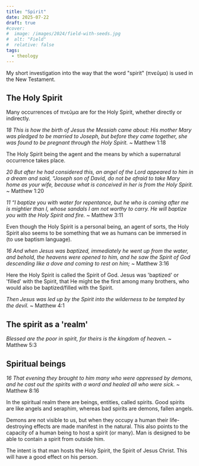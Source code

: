 ```yaml
---
title: "Spirit"
date: 2025-07-22
draft: true
#cover:
#  image: /images/2024/field-with-seeds.jpg
#  alt: "Field"
#  relative: false
tags:
  - theology
---
```


My short investigation into the way that the word "spirit" (πνεῦμα) is used in the New Testament.

## The Holy Spirit

Many occurrences of πνεῦμα are for the Holy Spirit, whether directly or indirectly.

_18 This is how the birth of Jesus the Messiah came about:_
_His mother Mary was pledged to be married to Joseph, but before they came together, she was found to be pregnant through the Holy Spirit._
~ Matthew 1:18

The Holy Spirit being the agent and the means by which a supernatural occurrence takes place.

_20 But after he had considered this, an angel of the Lord appeared to him in a dream and said,_
_“Joseph son of David, do not be afraid to take Mary home as your wife, because what is conceived in her is from the Holy Spirit._
~ Matthew 1:20

_11 “I baptize you with water for repentance, but he who is coming after me is mightier than I, whose sandals I am not worthy to carry._
_He will baptize you with the Holy Spirit and fire._
~ Matthew 3:11

Even though the Holy Spirit is a personal being, an agent of sorts, the Holy Spirit also seems to be something that we as humans can be immersed in (to use baptism language).

_16 And when Jesus was baptized, immediately he went up from the water, and behold, the heavens were opened to him,_
_and he saw the Spirit of God descending like a dove and coming to rest on him;_
~ Matthew 3:16

Here the Holy Spirit is called the Spirit of God.
Jesus was 'baptized' or 'filled' with the Spirit, that He might be the first among many brothers, who would also be baptized/filled with the Spirit.

_Then Jesus was led up by the Spirit into the wilderness to be tempted by the devil._
~ Matthew 4:1

## The spirit as a 'realm'

_Blessed are the poor in spirit, for theirs is the kingdom of heaven._
~ Matthew 5:3

## Spiritual beings

_16 That evening they brought to him many who were oppressed by demons, and he cast out the spirits with a word and healed all who were sick._
~ Matthew 8:16

In the spiritual realm there are beings, entities, called spirits.
Good spirits are like angels and seraphim, whereas bad spirits are demons, fallen angels.

Demons are not visible to us, but when they occupy a human their life-destroying effects are made manifest in the natural.
This also points to the capacity of a human being to host a spirit (or many).
Man is designed to be able to contain a spirit from outside him.

The intent is that man hosts the Holy Spirit, the Spirit of Jesus Christ.
This will have a good effect on his person.

